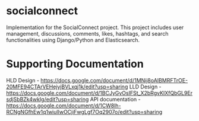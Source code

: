 # socialconnect
Implementation for the SocialConnect project. This project includes user management, discussions, comments, likes, hashtags, and search functionalities using Django/Python and Elasticsearch.

# Supporting Documentation
HLD Design - https://docs.google.com/document/d/1MNij8oAIBMRFTrOE-20MFE94CTArVEHejyjBVLxqj1k/edit?usp=sharing
LLD Design - https://docs.google.com/document/d/1BCJyGyOsIFSt_X2bRgvKIXfQbGL9ErsdjSbBZk4wkIg/edit?usp=sharing
API documentation - https://docs.google.com/document/d/1CW8lh-RCNgNGfhEw1q1wiulIwOCjiFwgLgf7Oq2907o/edit?usp=sharing